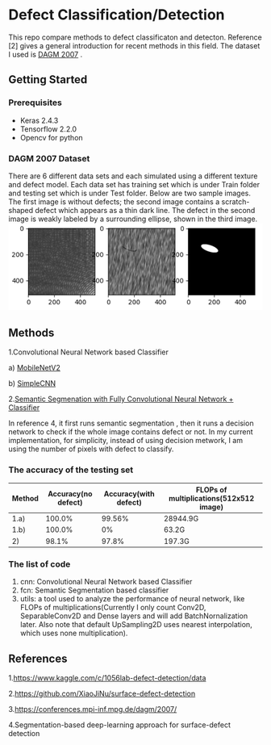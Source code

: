 # Defect Classification/Detection
This repo compare methods to defect classificaton and detecton. Reference [2] gives a general introduction for recent methods in this field. The dataset I used is [DAGM 2007](https://conferences.mpi-inf.mpg.de/dagm/2007/prizes.html) . 


## Getting Started

### Prerequisites
* Keras 2.4.3
* Tensorflow 2.2.0
* Opencv for python

### DAGM 2007 Dataset
There are 6 different data sets and each simulated using a different texture and defect model. Each data set has training set which is under Train folder and testing set which is under Test folder.  Below are two sample images. The first image is without defects; the second image contains a scratch-shaped defect which appears as a thin dark line. The defect in the second image is weakly labeled by a surrounding ellipse, shown in the third image. 
![](defect_mask.png) 

## Methods
1.Convolutional Neural Network based Classifier

a) [MobileNetV2](https://github.com/cvipdnn/defect_detection/tree/master/cnn/mobilenetv2)

b) [SimpleCNN](https://github.com/cvipdnn/defect_detection/tree/master/cnn/simplecnn) 


2.[Semantic Segmenation with Fully Convolutional Neural Network + Classifier](https://github.com/cvipdnn/defect_detection/tree/master/fcn)
 
In reference 4, it first runs semantic segmentation , then it runs a decision network to check if the whole image contains defect or not. In my current implementation, for simplicity, instead of using decision metwork, I am using the number of pixels with defect to classify. 

 
### The accuracy of the testing set

Method |Accuracy(no defect)  | Accuracy(with defect)  | FLOPs of multiplications(512x512 image) 
--- | --- | --- | ---
1.a) | 100.0% | 99.56%|  28944.9G
1.b)| 100.0% | 0% | 63.2G 
2)| 98.1% | 97.8% | 197.3G 

### The list of code

1. cnn: Convolutional Neural Network based Classifier
2. fcn: Semantic Segmentation based classifier
3. utils: a tool used to analyze the performance of neural network, like FLOPs of multiplications(Currently I only count Conv2D, SeparableConv2D and Dense layers and will add BatchNornalization later. Also note that default UpSampling2D uses nearest interpolation, which uses none multiplication). 



## References
1.https://www.kaggle.com/c/1056lab-defect-detection/data

2.https://github.com/XiaoJiNu/surface-defect-detection

3.https://conferences.mpi-inf.mpg.de/dagm/2007/

4.Segmentation-based deep-learning approach for surface-defect detection

